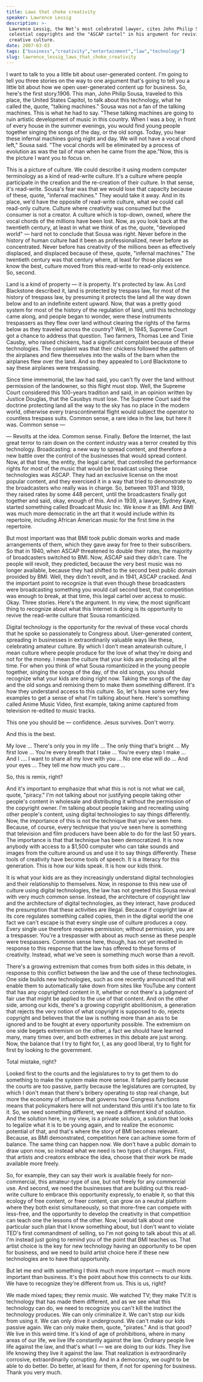 ```yaml
---
title: Laws that choke creativity
speaker: Lawrence Lessig
description: >-
 Lawrence Lessig, the Net’s most celebrated lawyer, cites John Philip Sousa,
 celestial copyrights and the "ASCAP cartel" in his argument for reviving our
 creative culture.
date: 2007-03-03
tags: ["business","creativity","entertainment","law","technology"]
slug: lawrence_lessig_laws_that_choke_creativity
---
```


I want to talk to you a little bit about user-generated content. I'm going to tell you
three stories on the way to one argument that's going to tell you a little bit about how
we open user-generated content up for business. So, here's the first story.1906. This man,
John Philip Sousa, traveled to this place, the United States Capitol, to talk about this
technology, what he called the, quote, "talking machines." Sousa was not a fan of the
talking machines. This is what he had to say. "These talking machines are going to ruin
artistic development of music in this country. When I was a boy, in front of every house
in the summer evenings, you would find young people together singing the songs of the day,
or the old songs. Today, you hear these infernal machines going night and day. We will not
have a vocal chord left," Sousa said. "The vocal chords will be eliminated by a process of
evolution as was the tail of man when he came from the ape."Now, this is the picture I
want you to focus on.

This is a picture of culture. We could describe it using modern computer terminology as a
kind of read-write culture. It's a culture where people participate in the creation and
the re-creation of their culture. In that sense, it's read-write. Sousa's fear was that we
would lose that capacity because of these, quote, "infernal machines." They would take it
away. And in its place, we'd have the opposite of read-write culture, what we could call
read-only culture. Culture where creativity was consumed but the consumer is not a
creator. A culture which is top-down, owned, where the vocal chords of the millions have
been lost. Now, as you look back at the twentieth century, at least in what we think of as
the, quote, "developed world" — hard not to conclude that Sousa was right. Never before in
the history of human culture had it been as professionalized, never before as
concentrated. Never before has creativity of the millions been as effectively displaced,
and displaced because of these, quote, "infernal machines." The twentieth century was that
century where, at least for those places we know the best, culture moved from this
read-write to read-only existence. So, second.

Land is a kind of property — it is property. It's protected by law. As Lord Blackstone
described it, land is protected by trespass law, for most of the history of trespass law,
by presuming it protects the land all the way down below and to an indefinite extent
upward. Now, that was a pretty good system for most of the history of the regulation of
land, until this technology came along, and people began to wonder, were these instruments
trespassers as they flew over land without clearing the rights of the farms below as they
traveled across the country? Well, in 1945, Supreme Court got a chance to address that
question. Two farmers, Thomas Lee and Tinie Causby, who raised chickens, had a significant
complaint because of these technologies. The complaint was that their chickens followed
the pattern of the airplanes and flew themselves into the walls of the barn when the
airplanes flew over the land. And so they appealed to Lord Blackstone to say these
airplanes were trespassing.

Since time immemorial, the law had said, you can't fly over the land without permission of
the landowner, so this flight must stop. Well, the Supreme Court considered this 100-years
tradition and said, in an opinion written by Justice Douglas, that the Causbys must lose.
The Supreme Court said the doctrine protecting land all the way to the sky has no place in
the modern world, otherwise every transcontinental flight would subject the operator to
countless trespass suits. Common sense, a rare idea in the law, but here it was. Common
sense — 

— Revolts at the idea. Common sense. Finally. Before the Internet, the last great terror to
rain down on the content industry was a terror created by this technology. Broadcasting: a
new way to spread content, and therefore a new battle over the control of the businesses
that would spread content. Now, at that time, the entity, the legal cartel, that
controlled the performance rights for most of the music that would be broadcast using
these technologies was ASCAP. They had an exclusive license on the most popular content,
and they exercised it in a way that tried to demonstrate to the broadcasters who really
was in charge. So, between 1931 and 1939, they raised rates by some 448 percent, until the
broadcasters finally got together and said, okay, enough of this. And in 1939, a lawyer,
Sydney Kaye, started something called Broadcast Music Inc. We know it as BMI. And BMI was
much more democratic in the art that it would include within its repertoire, including
African American music for the first time in the repertoire.

But most important was that BMI took public domain works and made arrangements of them,
which they gave away for free to their subscribers. So that in 1940, when ASCAP threatened
to double their rates, the majority of broadcasters switched to BMI. Now, ASCAP said they
didn't care. The people will revolt, they predicted, because the very best music was no
longer available, because they had shifted to the second best public domain provided by
BMI. Well, they didn't revolt, and in 1941, ASCAP cracked. And the important point to
recognize is that even though these broadcasters were broadcasting something you would
call second best, that competition was enough to break, at that time, this legal cartel
over access to music. Okay. Three stories. Here's the argument. In my view, the most
significant thing to recognize about what this Internet is doing is its opportunity to
revive the read-write culture that Sousa romanticized.

Digital technology is the opportunity for the revival of these vocal chords that he spoke
so passionately to Congress about. User-generated content, spreading in businesses in
extraordinarily valuable ways like these, celebrating amateur culture. By which I don't
mean amateurish culture, I mean culture where people produce for the love of what they're
doing and not for the money. I mean the culture that your kids are producing all the time.
For when you think of what Sousa romanticized in the young people together, singing the
songs of the day, of the old songs, you should recognize what your kids are doing right
now. Taking the songs of the day and the old songs and remixing them to make them
something different. It's how they understand access to this culture. So, let's have some
very few examples to get a sense of what I'm talking about here. Here's something called
Anime Music Video, first example, taking anime captured from television re-edited to music
tracks.

This one you should be — confidence. Jesus survives. Don't worry. 

And this is the best. 

My love ... There's only you in my life ... The only thing that's bright ... My first love
... You're every breath that I take ... You're every step I make ... And I .... I want to
share all my love with you ... No one else will do ... And your eyes ... They tell me how
much you care ... 

So, this is remix, right? 

And it's important to emphasize that what this is not is not what we call, quote,
"piracy." I'm not talking about nor justifying people taking other people's content in
wholesale and distributing it without the permission of the copyright owner. I'm talking
about people taking and recreating using other people's content, using digital
technologies to say things differently. Now, the importance of this is not the technique
that you've seen here. Because, of course, every technique that you've seen here is
something that television and film producers have been able to do for the last 50 years.
The importance is that that technique has been democratized. It is now anybody with access
to a $1,500 computer who can take sounds and images from the culture around us and use it
to say things differently. These tools of creativity have become tools of speech. It is a
literacy for this generation. This is how our kids speak. It is how our kids
think.

It is what your kids are as they increasingly understand digital technologies and their
relationship to themselves. Now, in response to this new use of culture using digital
technologies, the law has not greeted this Sousa revival with very much common sense.
Instead, the architecture of copyright law and the architecture of digital technologies,
as they interact, have produced the presumption that these activities are illegal. Because
if copyright law at its core regulates something called copies, then in the digital world
the one fact we can't escape is that every single use of culture produces a copy. Every
single use therefore requires permission; without permission, you are a trespasser. You're
a trespasser with about as much sense as these people were trespassers. Common sense here,
though, has not yet revolted in response to this response that the law has offered to
these forms of creativity. Instead, what we've seen is something much worse than a
revolt.

There's a growing extremism that comes from both sides in this debate, in response to this
conflict between the law and the use of these technologies. One side builds new
technologies, such as one recently announced that will enable them to automatically take
down from sites like YouTube any content that has any copyrighted content in it, whether
or not there's a judgment of fair use that might be applied to the use of that content.
And on the other side, among our kids, there's a growing copyright abolitionism, a
generation that rejects the very notion of what copyright is supposed to do, rejects
copyright and believes that the law is nothing more than an ass to be ignored and to be
fought at every opportunity possible. The extremism on one side begets extremism on the
other, a fact we should have learned many, many times over, and both extremes in this
debate are just wrong. Now, the balance that I try to fight for, I, as any good liberal,
try to fight for first by looking to the government.

Total mistake, right? 

Looked first to the courts and the legislatures to try to get them to do something to make
the system make more sense. It failed partly because the courts are too passive, partly
because the legislatures are corrupted, by which I don't mean that there's bribery
operating to stop real change, but more the economy of influence that governs how Congress
functions means that policymakers here will not understand this until it's too late to fix
it. So, we need something different, we need a different kind of solution. And the
solution here, in my view, is a private solution, a solution that looks to legalize what
it is to be young again, and to realize the economic potential of that, and that's where
the story of BMI becomes relevant. Because, as BMI demonstrated, competition here can
achieve some form of balance. The same thing can happen now. We don't have a public domain
to draw upon now, so instead what we need is two types of changes. First, that artists and
creators embrace the idea, choose that their work be made available more
freely.

So, for example, they can say their work is available freely for non-commercial, this
amateur-type of use, but not freely for any commercial use. And second, we need the
businesses that are building out this read-write culture to embrace this opportunity
expressly, to enable it, so that this ecology of free content, or freer content, can grow
on a neutral platform where they both exist simultaneously, so that more-free can compete
with less-free, and the opportunity to develop the creativity in that competition can
teach one the lessons of the other. Now, I would talk about one particular such plan that I
know something about, but I don't want to violate TED's first commandment of selling, so
I'm not going to talk about this at all. I'm instead just going to remind you of the point
that BMI teaches us. That artist choice is the key for new technology having an
opportunity to be open for business, and we need to build artist choice here if these new
technologies are to have that opportunity.

But let me end with something I think much more important — much more important than
business. It's the point about how this connects to our kids. We have to recognize they're
different from us. This is us, right? 

We made mixed tapes; they remix music. We watched TV; they make TV.It is technology that
has made them different, and as we see what this technology can do, we need to recognize
you can't kill the instinct the technology produces. We can only criminalize it. We can't
stop our kids from using it. We can only drive it underground. We can't make our kids
passive again. We can only make them, quote, "pirates." And is that good? We live in this
weird time. It's kind of age of prohibitions, where in many areas of our life, we live
life constantly against the law. Ordinary people live life against the law, and that's
what I — we are doing to our kids. They live life knowing they live it against the law.
That realization is extraordinarily corrosive, extraordinarily corrupting. And in a
democracy, we ought to be able to do better. Do better, at least for them, if not for
opening for business. Thank you very much.

<!--
ad_duration=3.33
event="TED2007"
external_start_time=0
intro_duration=11.82
is_subtitle_required="False"
is_talk_featured="True"
language="en"
language_swap="False"
native_language="en"
number_of_related_talks=6
number_of_speakers=1
number_of_subtitled_videos=27
number_of_tags=5
number_of_talk_download_languages=27
number_of_talk_more_resources=0
number_of_talk_recommendations=0
number_of_talks_take_actions=0
post_ad_duration=0.83
published_timestamp="2007-11-06 01:00:00"
recording_date="2007-03-03"
speaker_description="Legal activist"
speaker_is_published=1
speaker_name="Lawrence Lessig"
talk_name="Laws that choke creativity"
talks_tags=["business","creativity","entertainment","law","technology"]
url_audio="https://download.ted.com/talks/LarryLessig_2007.mp3?apikey=acme-roadrunner"
url_photo_speaker="https://pe.tedcdn.com/images/ted/c20c6cfffd424faed4ef9498bf3e9605e79c4747_254x191.jpg"
url_photo_talk="https://pe.tedcdn.com/images/ted/01726ef3620b97fcc2a664e1339c6602785123f7_1600x1200.jpg"
url_webpage="https://www.ted.com/talks/lawrence_lessig_laws_that_choke_creativity"
video_type_name="TED Stage Talk"
-->